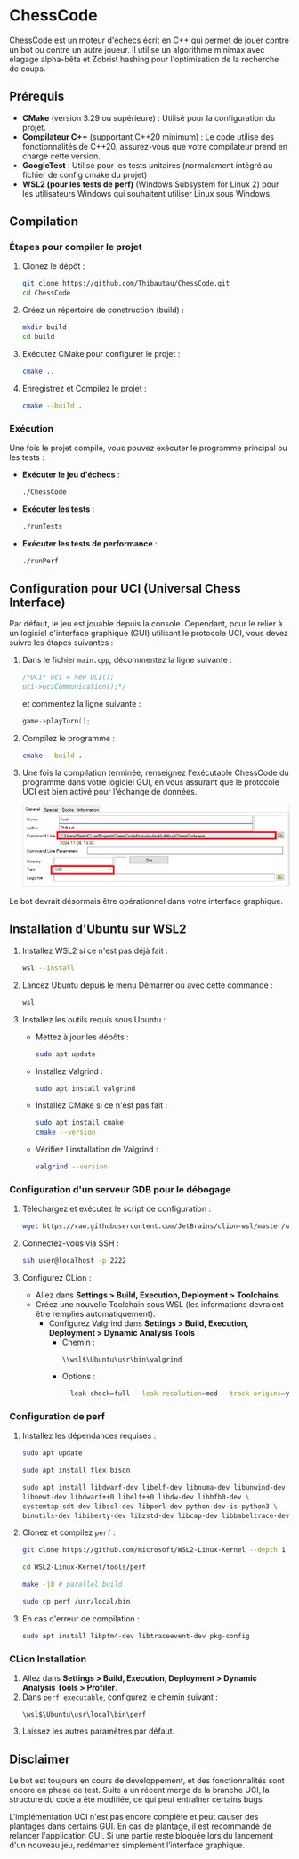 # ChessCode

ChessCode est un moteur d'échecs écrit en C++ qui permet de jouer contre un bot ou contre un autre joueur. Il utilise un algorithme minimax avec élagage alpha-bêta et Zobrist hashing pour l'optimisation de la recherche de coups.

## Prérequis

- **CMake** (version 3.29 ou supérieure) : Utilisé pour la configuration du projet.
- **Compilateur C++** (supportant C++20 minimum) : Le code utilise des fonctionnalités de C++20, assurez-vous que votre compilateur prend en charge cette version.
- **GoogleTest** : Utilisé pour les tests unitaires (normalement intégré au fichier de config cmake du projet)
- **WSL2 (pour les tests de perf)** (Windows Subsystem for Linux 2) pour les utilisateurs Windows qui souhaitent utiliser Linux sous Windows.

## Compilation

### Étapes pour compiler le projet

1. Clonez le dépôt :
   ```bash
   git clone https://github.com/Thibautau/ChessCode.git
   cd ChessCode
   ```

2. Créez un répertoire de construction (build) :
   ```bash
   mkdir build
   cd build
   ```

3. Exécutez CMake pour configurer le projet :
   ```bash
   cmake ..
   ```

4. Enregistrez et Compilez le projet :
   ```bash
   cmake --build .
   ```

### Exécution

Une fois le projet compilé, vous pouvez exécuter le programme principal ou les tests :

- **Exécuter le jeu d'échecs** :
  ```bash
  ./ChessCode
  ```

- **Exécuter les tests** :
  ```bash
  ./runTests
  ```

- **Exécuter les tests de performance** :
  ```bash
  ./runPerf
  ```

## Configuration pour UCI (Universal Chess Interface)

Par défaut, le jeu est jouable depuis la console. Cependant, pour le relier à un logiciel d'interface graphique (GUI) utilisant le protocole UCI, vous devez suivre les étapes suivantes :

1. Dans le fichier `main.cpp`, décommentez la ligne suivante :
   ```cpp
   /*UCI* uci = new UCI();
   uci->uciCommunication();*/
   ```
   et commentez la ligne suivante :
   ```cpp
   game->playTurn();
   ```

2. Compilez le programme :
   ```bash
   cmake --build .
   ```

3. Une fois la compilation terminée, renseignez l'exécutable ChessCode du programme dans votre logiciel GUI, en vous assurant que le protocole UCI est bien activé pour l'échange de données.

   ![Configuration du GUI pour UCI](doc/NewCheesEngine.png)

Le bot devrait désormais être opérationnel dans votre interface graphique.


## Installation d'Ubuntu sur WSL2

1. Installez WSL2 si ce n'est pas déjà fait :
   ```bash
   wsl --install
   ```

2. Lancez Ubuntu depuis le menu Démarrer ou avec cette commande :
   ```bash
   wsl
   ```

3. Installez les outils requis sous Ubuntu :
    - Mettez à jour les dépôts :
      ```bash
      sudo apt update
      ```
    - Installez Valgrind :
      ```bash
      sudo apt install valgrind
      ```
    - Installez CMake si ce n'est pas fait :
      ```bash
      sudo apt install cmake
      cmake --version
      ```
    - Vérifiez l'installation de Valgrind :
      ```bash
      valgrind --version
      ```

### Configuration d'un serveur GDB pour le débogage

1. Téléchargez et exécutez le script de configuration :
   ```bash
   wget https://raw.githubusercontent.com/JetBrains/clion-wsl/master/ubuntu_setup_env.sh && bash ubuntu_setup_env.sh
   ```

2. Connectez-vous via SSH :
   ```bash
   ssh user@localhost -p 2222
   ```

3. Configurez CLion :
    - Allez dans **Settings > Build, Execution, Deployment > Toolchains**.
    - Créez une nouvelle Toolchain sous WSL (les informations devraient être remplies automatiquement).
      - Configurez Valgrind dans **Settings > Build, Execution, Deployment > Dynamic Analysis Tools** :
          - Chemin : 
            ```
            \\wsl$\Ubuntu\usr\bin\valgrind
            ```
          - Options :
            ```bash
            --leak-check=full --leak-resolution=med --track-origins=yes --vgdb=no
            ```


### Configuration de perf

1. Installez les dépendances requises :
   ```bash
   sudo apt update
   ```
   ```bash
   sudo apt install flex bison
   ```
   ```bash
   sudo apt install libdwarf-dev libelf-dev libnuma-dev libunwind-dev \
   libnewt-dev libdwarf++0 libelf++0 libdw-dev libbfb0-dev \
   systemtap-sdt-dev libssl-dev libperl-dev python-dev-is-python3 \
   binutils-dev libiberty-dev libzstd-dev libcap-dev libbabeltrace-dev
   ```

2. Clonez et compilez `perf` :
   ```bash
   git clone https://github.com/microsoft/WSL2-Linux-Kernel --depth 1
   ```
   ```bash
   cd WSL2-Linux-Kernel/tools/perf
   ```
   ```bash
   make -j8 # parallel build
   ```
   ```bash
   sudo cp perf /usr/local/bin
   ```

3. En cas d'erreur de compilation :
   ```bash
   sudo apt install libpfm4-dev libtraceevent-dev pkg-config
   ```

### CLion Installation

1. Allez dans **Settings > Build, Execution, Deployment > Dynamic Analysis Tools > Profiler**.
2. Dans `perf executable`, configurez le chemin suivant :
   ```
   \wsl$\Ubuntu\usr\local\bin\perf
   ```
3. Laissez les autres paramètres par défaut.


## Disclaimer
Le bot est toujours en cours de développement, et des fonctionnalités sont encore en phase de test. Suite à un récent merge de la branche UCI, la structure du code a été modifiée, ce qui peut entraîner certains bugs.

L'implémentation UCI n'est pas encore complète et peut causer des plantages dans certains GUI. En cas de plantage, il est recommandé de relancer l'application GUI. Si une partie reste bloquée lors du lancement d'un nouveau jeu, redémarrez simplement l’interface graphique.